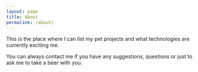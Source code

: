 ```yaml
---
layout: page
title: About
permalink: /about/
---
```


This is the place where I can list my pet projects and what technologies are currently exciting me.

You can always contact me if you have any suggestions, questions or just to ask me to take a beer with you.
